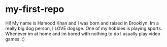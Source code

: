 # my-first-repo
 Hi! My name is Hamood Khan and I was born and raised in Brooklyn. Im a really big dog person, I LOVE dogsge. One of my hobbies is playing sports. Whenever im at home and im bored with nothing to do I usually play video games. :)
